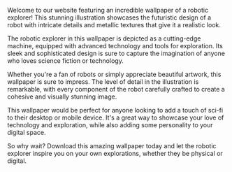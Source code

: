 <!--
Write me content for website with wallpaper "An illustration of a robotic explorer, with metallic textures and intricate details."
-->

<!--font:Poppins-->

Welcome to our website featuring an incredible wallpaper of a robotic explorer! This stunning illustration showcases the futuristic design of a robot with intricate details and metallic textures that give it a realistic look.

The robotic explorer in this wallpaper is depicted as a cutting-edge machine, equipped with advanced technology and tools for exploration. Its sleek and sophisticated design is sure to capture the imagination of anyone who loves science fiction or technology.

Whether you're a fan of robots or simply appreciate beautiful artwork, this wallpaper is sure to impress. The level of detail in the illustration is remarkable, with every component of the robot carefully crafted to create a cohesive and visually stunning image.

This wallpaper would be perfect for anyone looking to add a touch of sci-fi to their desktop or mobile device. It's a great way to showcase your love of technology and exploration, while also adding some personality to your digital space.

So why wait? Download this amazing wallpaper today and let the robotic explorer inspire you on your own explorations, whether they be physical or digital.
